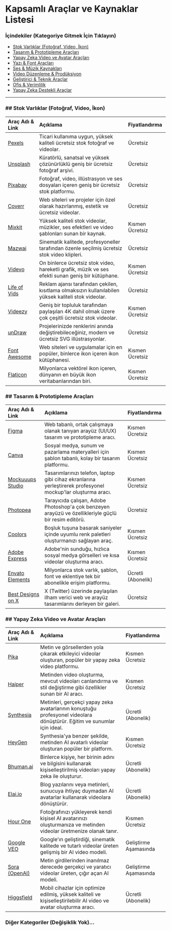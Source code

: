 # Kapsamlı Araçlar ve Kaynaklar Listesi

### İçindekiler (Kategoriye Gitmek İçin Tıklayın)

* [Stok Varlıklar (Fotoğraf, Video, İkon)](#stok-varliklar)
* [Tasarım & Prototipleme Araçları](#tasarim-araclari)
* [Yapay Zeka Video ve Avatar Araçları](#yapay-zeka-video)
* [Yazı & Font Araçları](#font-araclari)
* [Ses & Müzik Kaynakları](#ses-muzik)
* [Video Düzenleme & Prodüksiyon](#video-araclari)
* [Geliştirici & Teknik Araçlar](#teknik-araclar)
* [Ofis & Verimlilik](#verimlilik-araclari)
* [Yapay Zeka Destekli Araçlar](#yapay-zeka)

---

### ## <a name="stok-varliklar"></a>Stok Varlıklar (Fotoğraf, Video, İkon)
| Araç Adı & Link | Açıklama | Fiyatlandırma |
| :--- | :--- | :--- |
| [Pexels](https://www.pexels.com/) | Ticari kullanıma uygun, yüksek kaliteli ücretsiz stok fotoğraf ve videolar. | Ücretsiz |
| [Unsplash](https://www.unsplash.com/) | Küratörlü, sanatsal ve yüksek çözünürlüklü geniş bir ücretsiz fotoğraf arşivi. | Ücretsiz |
| [Pixabay](https://pixabay.com/) | Fotoğraf, video, illüstrasyon ve ses dosyaları içeren geniş bir ücretsiz stok platformu. | Ücretsiz |
| [Coverr](https://coverr.co) | Web siteleri ve projeler için özel olarak hazırlanmış, estetik ve ücretsiz videolar. | Ücretsiz |
| [Mixkit](https://mixkit.co) | Yüksek kaliteli stok videolar, müzikler, ses efektleri ve video şablonları sunan bir kaynak. | Kısmen Ücretsiz |
| [Mazwai](https://mazwai.com/) | Sinematik kalitede, profesyoneller tarafından özenle seçilmiş ücretsiz stok video klipleri. | Ücretsiz |
| [Videvo](https://www.videvo.net/) | On binlerce ücretsiz stok video, hareketli grafik, müzik ve ses efekti sunan geniş bir kütüphane. | Kısmen Ücretsiz |
| [Life of Vids](https://www.lifeofvids.com) | Reklam ajansı tarafından çekilen, kısıtlama olmaksızın kullanılabilen yüksek kaliteli stok videolar. | Ücretsiz |
| [Videezy](https://www.videezy.com) | Geniş bir topluluk tarafından paylaşılan 4K dahil olmak üzere çok çeşitli ücretsiz stok videolar. | Kısmen Ücretsiz |
| [unDraw](https://undraw.co/illustrations) | Projelerinizde renklerini anında değiştirebileceğiniz, modern ve ücretsiz SVG illüstrasyonlar. | Ücretsiz |
| [Font Awesome](https://fontawesome.com/) | Web siteleri ve uygulamalar için en popüler, binlerce ikon içeren ikon kütüphanesi. | Kısmen Ücretsiz |
| [Flaticon](https://www.flaticon.com/) | Milyonlarca vektörel ikon içeren, dünyanın en büyük ikon veritabanlarından biri. | Kısmen Ücretsiz |

### ## <a name="tasarim-araclari"></a>Tasarım & Prototipleme Araçları
| Araç Adı & Link | Açıklama | Fiyatlandırma |
| :--- | :--- | :--- |
| [Figma](https://www.figma.com/) | Web tabanlı, ortak çalışmaya olanak tanıyan arayüz (UI/UX) tasarım ve prototipleme aracı. | Kısmen Ücretsiz |
| [Canva](https://www.canva.com/) | Sosyal medya, sunum ve pazarlama materyalleri için şablon tabanlı, kolay bir tasarım platformu. | Kısmen Ücretsiz |
| [Mockuuups Studio](https://mockuuups.com) | Tasarımlarınızı telefon, laptop gibi cihaz ekranlarına yerleştirerek profesyonel mockup'lar oluşturma aracı. | Kısmen Ücretsiz |
| [Photopea](https://www.photopea.com/) | Tarayıcıda çalışan, Adobe Photoshop'a çok benzeyen arayüzü ve özellikleriyle güçlü bir resim editörü. | Ücretsiz |
| [Coolors](https://coolors.co/) | Boşluk tuşuna basarak saniyeler içinde uyumlu renk paletleri oluşturmanızı sağlayan araç. | Kısmen Ücretsiz |
| [Adobe Express](https://www.adobe.com/express/) | Adobe'nin sunduğu, hızlıca sosyal medya görselleri ve kısa videolar oluşturma aracı. | Kısmen Ücretsiz |
| [Envato Elements](https://elements.envato.com/) | Milyonlarca stok varlık, şablon, font ve eklentiye tek bir abonelikle erişim platformu. | Ücretli (Abonelik) |
| [Best Designs on X](https://bestdesignsonx.com) | X (Twitter) üzerinde paylaşılan ilham verici web ve arayüz tasarımlarını derleyen bir galeri. | Ücretsiz |

### ## <a name="yapay-zeka-video"></a>Yapay Zeka Video ve Avatar Araçları
| Araç Adı & Link | Açıklama | Fiyatlandırma |
| :--- | :--- | :--- |
| [Pika](https://pika.art) | Metin ve görsellerden yola çıkarak etkileyici videolar oluşturan, popüler bir yapay zeka video platformu. | Kısmen Ücretsiz |
| [Haiper](https://haiper.ai) | Metinden video oluşturma, mevcut videoları canlandırma ve stil değiştirme gibi özellikler sunan bir AI aracı. | Kısmen Ücretsiz |
| [Synthesia](https://www.synthesia.io/) | Metinleri, gerçekçi yapay zeka avatarlarının konuştuğu profesyonel videolara dönüştürür. Eğitim ve sunumlar için ideal. | Ücretli (Abonelik) |
| [HeyGen](https://www.heygen.com/) | Synthesia'ya benzer şekilde, metinden AI avatarlı videolar oluşturan popüler bir platform. | Kısmen Ücretsiz |
| [Bhuman.ai](https://www.bhuman.ai) | Binlerce kişiye, her birinin adını ve bilgisini kullanarak kişiselleştirilmiş videoları yapay zeka ile oluşturur. | Ücretli (Abonelik) |
| [Elai.io](https://elai.io) | Blog yazılarını veya metinleri, sunucuya ihtiyaç duymadan AI avatarlar kullanarak videolara dönüştürür. | Ücretli (Abonelik) |
| [Hour One](https://hourone.ai) | Fotoğrafınızı yükleyerek kendi kişisel AI avatarınızı oluşturmanıza ve metinden videolar üretmenize olanak tanır. | Kısmen Ücretsiz |
| [Google VEO](https://deepmind.google/technologies/veo/) | Google'ın geliştirdiği, sinematik kalitede ve tutarlı videolar üreten gelişmiş bir AI video modeli. | Geliştirme Aşamasında |
| [Sora (OpenAI)](https://openai.com/sora) | Metin girdilerinden inanılmaz derecede gerçekçi ve yaratıcı videolar üreten, çığır açan AI modeli. | Geliştirme Aşamasında |
| [Higgsfield](https://higgsfield.ai/) | Mobil cihazlar için optimize edilmiş, yüksek kaliteli ve kişiselleştirilebilir AI video ve avatar oluşturma aracı. | Ücretli (Abonelik) |

### Diğer Kategoriler (Değişiklik Yok)...
